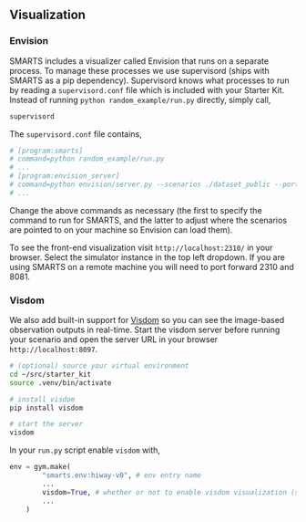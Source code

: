 ## Visualization

### Envision

SMARTS includes a visualizer called Envision that runs on a separate process. To manage these processes we use supervisord (ships with SMARTS as a pip dependency). Supervisord knows what processes to run by reading a `supervisord.conf` file which is included with your Starter Kit. Instead of running `python random_example/run.py` directly, simply call,

```bash
supervisord
```

The `supervisord.conf` file contains,

```bash
# [program:smarts]
# command=python random_example/run.py
# ...
# [program:envision_server]
# command=python envision/server.py --scenarios ./dataset_public --port 8081
# ...
```

Change the above commands as necessary (the first to specify the command to run for SMARTS, and the latter to adjust where the scenarios are pointed to on your machine so Envision can load them).

To see the front-end visualization visit `http://localhost:2310/` in your browser. Select the simulator instance in the top left dropdown. If you are using SMARTS on a remote machine you will need to port forward 2310 and 8081.

### Visdom

We also add built-in support for [Visdom](https://github.com/facebookresearch/visdom) so you can see the image-based observation outputs in real-time. Start the visdom server before running your scenario and open the server URL in your browser `http://localhost:8097`.

```bash
# (optional) source your virtual environment
cd ~/src/starter_kit
source .venv/bin/activate

# install visdom
pip install visdom

# start the server
visdom
```

In your `run.py` script enable `visdom` with,

```python
env = gym.make(
        "smarts.env:hiway-v0", # env entry name
        ...
        visdom=True, # whether or not to enable visdom visualization (see Appendix).
        ...
    )
```

